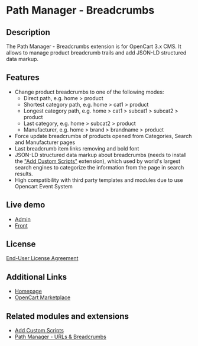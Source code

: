 # Path Manager - Breadcrumbs

## Description
The Path Manager - Breadcrumbs extension is for OpenCart 3.x CMS. It allows to manage product breadcrumb trails and add JSON-LD structured data markup.

## Features
* Change product breadcrumbs to one of the following modes:
    - Direct path, e.g. home > product
    - Shortest category path, e.g. home > cat1 > product
    - Longest category path, e.g. home > cat1 > subcat1 > subcat2 > product
    - Last category, e.g. home > subcat2 > product
    - Manufacturer, e.g. home > brand > brandname > product
* Force update breadcrumbs of products opened from Categories, Search and Manufacturer pages
* Last breadcrumb item links removing and bold font
* JSON-LD structured data markup about breadcrumbs (needs to install the ["Add Custom Scripts"](https://git.io/JvlqI) extension), which used by world's largest search engines to categorize the information from the page in search results.
* High compatibility with third party templates and modules due to use Opencart Event System

## Live demo
* [Admin](http://ocmod.freevar.com/oc3020/a/admin/index.php?route=extension/module/path_manager)
* [Front](http://ocmod.freevar.com/oc3020/a)

## License
[End-User License Agreement](https://git.io/JferS)

## Additional Links
* [Homepage](https://underr.space/notes/projects/project-0008.html)
* [OpenCart Marketplace](https://www.opencart.com/index.php?route=marketplace/extension/info&extension_id=35022)

## Related modules and extensions
* [Add Custom Scripts](https://git.io/JvltB)
* [Path Manager - URLs & Breadcrumbs](https://www.opencart.com/index.php?route=marketplace/extension/info&extension_id=38192)
